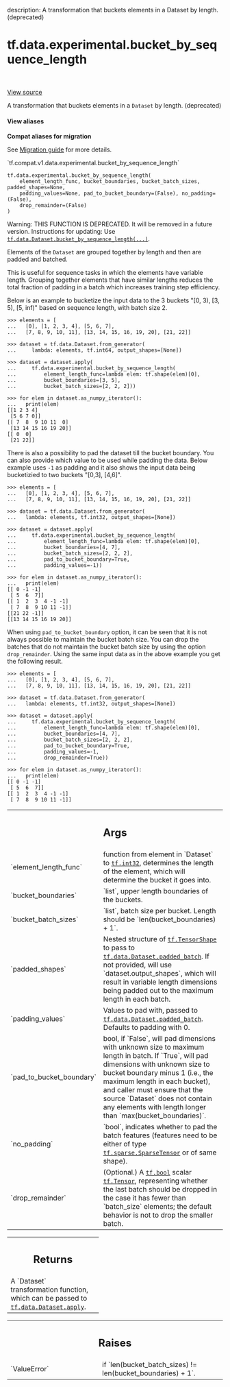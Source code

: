 description: A transformation that buckets elements in a Dataset by length. (deprecated)

<div itemscope itemtype="http://developers.google.com/ReferenceObject">
<meta itemprop="name" content="tf.data.experimental.bucket_by_sequence_length" />
<meta itemprop="path" content="Stable" />
</div>

# tf.data.experimental.bucket_by_sequence_length

<!-- Insert buttons and diff -->

<table class="tfo-notebook-buttons tfo-api nocontent" align="left">

</table>

<a target="_blank" href="/code/stable/tensorflow/python/data/experimental/ops/grouping.py">View source</a>



A transformation that buckets elements in a `Dataset` by length. (deprecated)

<section class="expandable">
  <h4 class="showalways">View aliases</h4>
  <p>
<b>Compat aliases for migration</b>
<p>See
<a href="https://www.tensorflow.org/guide/migrate">Migration guide</a> for
more details.</p>
<p>`tf.compat.v1.data.experimental.bucket_by_sequence_length`</p>
</p>
</section>

<pre class="devsite-click-to-copy prettyprint lang-py tfo-signature-link">
<code>tf.data.experimental.bucket_by_sequence_length(
    element_length_func, bucket_boundaries, bucket_batch_sizes, padded_shapes=None,
    padding_values=None, pad_to_bucket_boundary=(False), no_padding=(False),
    drop_remainder=(False)
)
</code></pre>



<!-- Placeholder for "Used in" -->

Warning: THIS FUNCTION IS DEPRECATED. It will be removed in a future version.
Instructions for updating:
Use <a href="../../../tf/data/Dataset.md#bucket_by_sequence_length"><code>tf.data.Dataset.bucket_by_sequence_length(...)</code></a>.

Elements of the `Dataset` are grouped together by length and then are padded
and batched.

This is useful for sequence tasks in which the elements have variable length.
Grouping together elements that have similar lengths reduces the total
fraction of padding in a batch which increases training step efficiency.

Below is an example to bucketize the input data to the 3 buckets
"[0, 3), [3, 5), [5, inf)" based on sequence length, with batch size 2.

```
>>> elements = [
...   [0], [1, 2, 3, 4], [5, 6, 7],
...   [7, 8, 9, 10, 11], [13, 14, 15, 16, 19, 20], [21, 22]]
```

```
>>> dataset = tf.data.Dataset.from_generator(
...     lambda: elements, tf.int64, output_shapes=[None])
```

```
>>> dataset = dataset.apply(
...     tf.data.experimental.bucket_by_sequence_length(
...         element_length_func=lambda elem: tf.shape(elem)[0],
...         bucket_boundaries=[3, 5],
...         bucket_batch_sizes=[2, 2, 2]))
```

```
>>> for elem in dataset.as_numpy_iterator():
...   print(elem)
[[1 2 3 4]
 [5 6 7 0]]
[[ 7  8  9 10 11  0]
 [13 14 15 16 19 20]]
[[ 0  0]
 [21 22]]
```

There is also a possibility to pad the dataset till the bucket boundary.
You can also provide which value to be used while padding the data.
Below example uses `-1` as padding and it also shows the input data
being bucketizied to two buckets "[0,3], [4,6]".

```
>>> elements = [
...   [0], [1, 2, 3, 4], [5, 6, 7],
...   [7, 8, 9, 10, 11], [13, 14, 15, 16, 19, 20], [21, 22]]
```

```
>>> dataset = tf.data.Dataset.from_generator(
...   lambda: elements, tf.int32, output_shapes=[None])
```

```
>>> dataset = dataset.apply(
...     tf.data.experimental.bucket_by_sequence_length(
...         element_length_func=lambda elem: tf.shape(elem)[0],
...         bucket_boundaries=[4, 7],
...         bucket_batch_sizes=[2, 2, 2],
...         pad_to_bucket_boundary=True,
...         padding_values=-1))
```

```
>>> for elem in dataset.as_numpy_iterator():
...   print(elem)
[[ 0 -1 -1]
 [ 5  6  7]]
[[ 1  2  3  4 -1 -1]
 [ 7  8  9 10 11 -1]]
[[21 22 -1]]
[[13 14 15 16 19 20]]
```

When using `pad_to_bucket_boundary` option, it can be seen that it is
not always possible to maintain the bucket batch size.
You can drop the batches that do not maintain the bucket batch size by
using the option `drop_remainder`. Using the same input data as in the
above example you get the following result.

```
>>> elements = [
...   [0], [1, 2, 3, 4], [5, 6, 7],
...   [7, 8, 9, 10, 11], [13, 14, 15, 16, 19, 20], [21, 22]]
```

```
>>> dataset = tf.data.Dataset.from_generator(
...   lambda: elements, tf.int32, output_shapes=[None])
```

```
>>> dataset = dataset.apply(
...     tf.data.experimental.bucket_by_sequence_length(
...         element_length_func=lambda elem: tf.shape(elem)[0],
...         bucket_boundaries=[4, 7],
...         bucket_batch_sizes=[2, 2, 2],
...         pad_to_bucket_boundary=True,
...         padding_values=-1,
...         drop_remainder=True))
```

```
>>> for elem in dataset.as_numpy_iterator():
...   print(elem)
[[ 0 -1 -1]
 [ 5  6  7]]
[[ 1  2  3  4 -1 -1]
 [ 7  8  9 10 11 -1]]
```

<!-- Tabular view -->
 <table class="responsive fixed orange">
<colgroup><col width="214px"><col></colgroup>
<tr><th colspan="2"><h2 class="add-link">Args</h2></th></tr>

<tr>
<td>
`element_length_func`
</td>
<td>
function from element in `Dataset` to <a href="../../../tf.md#int32"><code>tf.int32</code></a>,
determines the length of the element, which will determine the bucket it
goes into.
</td>
</tr><tr>
<td>
`bucket_boundaries`
</td>
<td>
`list<int>`, upper length boundaries of the buckets.
</td>
</tr><tr>
<td>
`bucket_batch_sizes`
</td>
<td>
`list<int>`, batch size per bucket. Length should be
`len(bucket_boundaries) + 1`.
</td>
</tr><tr>
<td>
`padded_shapes`
</td>
<td>
Nested structure of <a href="../../../tf/TensorShape.md"><code>tf.TensorShape</code></a> to pass to
<a href="../../../tf/data/Dataset.md#padded_batch"><code>tf.data.Dataset.padded_batch</code></a>. If not provided, will use
`dataset.output_shapes`, which will result in variable length dimensions
being padded out to the maximum length in each batch.
</td>
</tr><tr>
<td>
`padding_values`
</td>
<td>
Values to pad with, passed to
<a href="../../../tf/data/Dataset.md#padded_batch"><code>tf.data.Dataset.padded_batch</code></a>. Defaults to padding with 0.
</td>
</tr><tr>
<td>
`pad_to_bucket_boundary`
</td>
<td>
bool, if `False`, will pad dimensions with unknown
size to maximum length in batch. If `True`, will pad dimensions with
unknown size to bucket boundary minus 1 (i.e., the maximum length in each
bucket), and caller must ensure that the source `Dataset` does not contain
any elements with length longer than `max(bucket_boundaries)`.
</td>
</tr><tr>
<td>
`no_padding`
</td>
<td>
`bool`, indicates whether to pad the batch features (features
need to be either of type <a href="../../../tf/sparse/SparseTensor.md"><code>tf.sparse.SparseTensor</code></a> or of same shape).
</td>
</tr><tr>
<td>
`drop_remainder`
</td>
<td>
(Optional.) A <a href="../../../tf.md#bool"><code>tf.bool</code></a> scalar <a href="../../../tf/Tensor.md"><code>tf.Tensor</code></a>, representing
whether the last batch should be dropped in the case it has fewer than
`batch_size` elements; the default behavior is not to drop the smaller
batch.
</td>
</tr>
</table>



<!-- Tabular view -->
 <table class="responsive fixed orange">
<colgroup><col width="214px"><col></colgroup>
<tr><th colspan="2"><h2 class="add-link">Returns</h2></th></tr>
<tr class="alt">
<td colspan="2">
A `Dataset` transformation function, which can be passed to
<a href="../../../tf/data/Dataset.md#apply"><code>tf.data.Dataset.apply</code></a>.
</td>
</tr>

</table>



<!-- Tabular view -->
 <table class="responsive fixed orange">
<colgroup><col width="214px"><col></colgroup>
<tr><th colspan="2"><h2 class="add-link">Raises</h2></th></tr>

<tr>
<td>
`ValueError`
</td>
<td>
if `len(bucket_batch_sizes) != len(bucket_boundaries) + 1`.
</td>
</tr>
</table>

